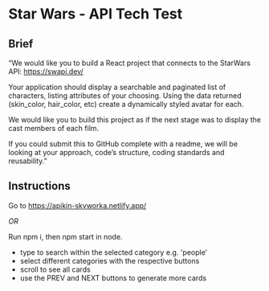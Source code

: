 # Star Wars - API Tech Test

## Brief
“We would like you to build a React project that connects to the StarWars API:
https://swapi.dev/

Your application should display a searchable and paginated list of characters, listing attributes of your choosing.
Using the data returned (skin_color, hair_color, etc) create a dynamically styled avatar for each.

We would like you to build this project as if the next stage was to display the cast members of each film.

If you could submit this to GitHub complete with a readme, we will be looking at your approach, code’s structure,
coding standards and reusability.”

## Instructions

Go to https://apikin-skyworka.netlify.app/ 

*OR*

Run npm i, then npm start in node.

- type to search within the selected category e.g. 'people'
- select different categories with the respective buttons
- scroll to see all cards
- use the PREV and NEXT buttons to generate more cards